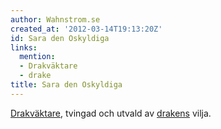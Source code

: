 ```yaml
---
author: Wahnstrom.se
created_at: '2012-03-14T19:13:20Z'
id: Sara den Oskyldiga
links:
  mention:
  - Drakväktare
  - drake
title: Sara den Oskyldiga
---
```


[Drakväktare], tvingad och utvald av [drakens] vilja.

  [Drakväktare]: Drakväktare
  [drakens]: drake